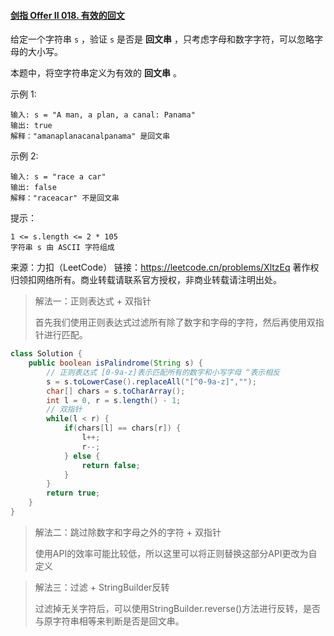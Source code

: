 #### [剑指 Offer II 018. 有效的回文](https://leetcode.cn/problems/XltzEq/)

给定一个字符串 `s` ，验证 `s` 是否是 **回文串** ，只考虑字母和数字字符，可以忽略字母的大小写。

本题中，将空字符串定义为有效的 **回文串** 。

示例 1:

```
输入: s = "A man, a plan, a canal: Panama"
输出: true
解释："amanaplanacanalpanama" 是回文串
```


示例 2:

```
输入: s = "race a car"
输出: false
解释："raceacar" 不是回文串
```


提示：

```
1 <= s.length <= 2 * 105
字符串 s 由 ASCII 字符组成
```

来源：力扣（LeetCode）
链接：https://leetcode.cn/problems/XltzEq
著作权归领扣网络所有。商业转载请联系官方授权，非商业转载请注明出处。



> 解法一：正则表达式 + 双指针
>
> 首先我们使用正则表达式过滤所有除了数字和字母的字符，然后再使用双指针进行匹配。

```java
class Solution {
    public boolean isPalindrome(String s) {
        // 正则表达式 [0-9a-z]表示匹配所有的数字和小写字母 ^表示相反
        s = s.toLowerCase().replaceAll("[^0-9a-z]","");
        char[] chars = s.toCharArray();
        int l = 0, r = s.length() - 1;
        // 双指针
        while(l < r) {
            if(chars[l] == chars[r]) {
                l++;
                r--;
            } else {
                return false;
            }
        }
        return true;
    }
}
```

> 解法二：跳过除数字和字母之外的字符 + 双指针
>
> 使用API的效率可能比较低，所以这里可以将正则替换这部分API更改为自定义



> 解法三：过滤 + StringBuilder反转
>
> 过滤掉无关字符后，可以使用StringBuilder.reverse()方法进行反转，是否与原字符串相等来判断是否是回文串。